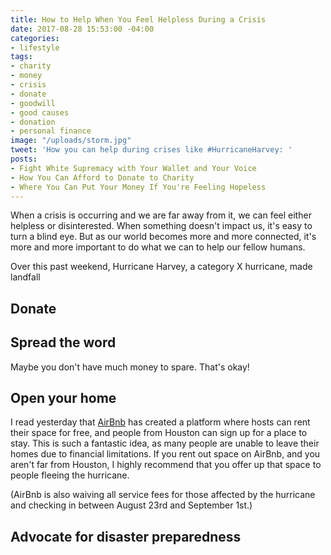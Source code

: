 ```yaml
---
title: How to Help When You Feel Helpless During a Crisis
date: 2017-08-28 15:53:00 -04:00
categories:
- lifestyle
tags:
- charity
- money
- crisis
- donate
- goodwill
- good causes
- donation
- personal finance
image: "/uploads/storm.jpg"
tweet: 'How you can help during crises like #HurricaneHarvey: '
posts:
- Fight White Supremacy with Your Wallet and Your Voice
- How You Can Afford to Donate to Charity
- Where You Can Put Your Money If You're Feeling Hopeless
---
```


When a crisis is occurring and we are far away from it, we can feel either helpless or disinterested. When something doesn't impact us, it's easy to turn a blind eye. But as our world becomes more and more connected, it's more and more important to do what we can to help our fellow humans.

Over this past weekend, Hurricane Harvey, a category X hurricane, made landfall

## Donate

## Spread the word

Maybe you don't have much money to spare. That's okay!

## Open your home

I read yesterday that [AirBnb](https://www.airbnb.com/disaster/hurricaneharveyevacuees) has created a platform where hosts can rent their space for free, and people from Houston can sign up for a place to stay. This is such a fantastic idea, as many people are unable to leave their homes due to financial limitations. If you rent out space on AirBnb, and you aren't far from Houston, I highly recommend that you offer up that space to people fleeing the hurricane.

\(AirBnb is also waiving all service fees for those affected by the hurricane and checking in between August 23rd and September 1st.)

## Advocate for disaster preparedness